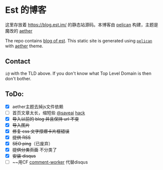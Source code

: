 # Est 的博客

这里存放着 https://blog.est.im/ 的静态站源码。本博客由 [pelican](https://getpelican.com/) 构建，主题是魔改的 [aether](https://github.com/est/aether-pelican)

The repo contains [blog of est](https://blog.est.im/). This static site is generated using [`pelican`](https://getpelican.com/) with [aether](https://github.com/est/aether-pelican) theme.

## Contact

`i@` with the TLD above. If you don't know what Top Level Domain is then don't bother.

## ToDo:

- [X] aether主题去掉js文件依赖
- [ ] 首页文章太长，缩短些 [@saveai](https://v2ex.com/t/980228?p=2#r_13752744) [hack](https://paulbakaus.com/multiline-truncated-text-with-show-more-button-with-just-css/)
- [X] ~~导入以前的 blog 并且保持 url 不变~~
- [X] ~~导入图片~~
- [X] ~~修复 css 文字撑爆卡片框错误~~
- [X] ~~提供 RSS~~
- [X] ~~SEO ping~~（已废弃）
- [X] ~~提供分类页面~~ 不分类了
- [X] ~~安装 disqus~~
- [ ] ~~用CF [comment-worker](https://github.com/zanechua/comment-worker) 代替disqus
